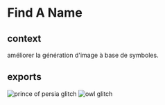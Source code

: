 # Find A Name

## context

améliorer la génération d'image à base de symboles.  

## exports

![prince of persia glitch](https://media.giphy.com/media/gH2J7L29BNJQs3EGRJ/giphy.gif)
![owl glitch](https://media.giphy.com/media/dWqrqCDDBREgUfd3k6/giphy.gif)
